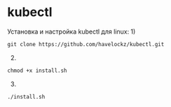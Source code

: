 # kubectl
Установка и настройка kubectl для linux:
1)
```md
git clone https://github.com/havelockz/kubectl.git
```
2)
```md
chmod +x install.sh
```
3)
```md
./install.sh
```
